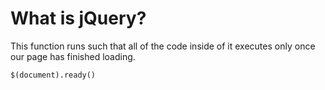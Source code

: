 # What is jQuery?

This function runs such that all of the code inside of it executes only once our page has finished loading.
```
$(document).ready() 
```
